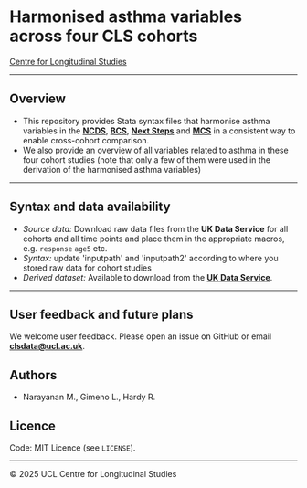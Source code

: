 # Harmonised asthma variables across four CLS cohorts

[Centre for Longitudinal Studies](https://cls.ucl.ac.uk/)

---

## Overview
- This repository provides Stata syntax files that harmonise asthma variables in the [**NCDS**](https://cls.ucl.ac.uk/cls-studies/1958-national-child-development-study/),  [**BCS**](https://cls.ucl.ac.uk/cls-studies/1970-british-cohort-study/),  [**Next Steps**](https://cls.ucl.ac.uk/cls-studies/1958-national-child-development-study/) and [**MCS**](https://cls.ucl.ac.uk/cls-studies/millennium-cohort-study/) in a consistent way to enable cross-cohort comparison. 
- We also provide an overview of all variables related to asthma in these four cohort studies (note that only a few of them were used in the derivation of the harmonised asthma variables)

---

## Syntax and data availability

- *Source data:* Download raw data files from the **UK Data Service** for all cohorts and all time points and place them in the appropriate macros, e.g. `response` `age5` etc.
- *Syntax:* update 'inputpath' and 'inputpath2' according to where you stored raw data for cohort studies
- *Derived dataset:* Available to download from the [**UK Data Service**](https://beta.ukdataservice.ac.uk/datacatalogue/studies/study?id=9417).

---

## User feedback and future plans

We welcome user feedback. Please open an issue on GitHub or email **clsdata@ucl.ac.uk**.

## Authors
- Narayanan M., Gimeno L., Hardy R.

## Licence  
Code: MIT Licence (see `LICENSE`).

---

© 2025 UCL Centre for Longitudinal Studies
